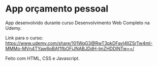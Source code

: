 # App orçamento pessoal

App desenvolvido durante curso Desenvolvimento Web Completo na Udemy.

Link para o curso: https://www.udemy.com/share/101WqG3@RwT3pkDFavl4IlZSrTw4mI-MMMo-MVn4TYaw6pBAf1fbOFjJNABJDdH-lmZHDDlNTw==/

Feito com HTML, CSS e Javascript.
